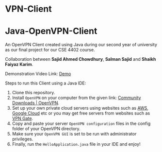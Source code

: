 # VPN-Client
# Java-OpenVPN-Client

An OpenVPN Client created using Java during our second year of university as our final project for our CSE 4402 course.

Collaboration between **Sajid Ahmed Chowdhury**, **Salman Sajid** and **Shaikh Faiyaz Karim**.

Demonstration Video Link: [Demo](https://l.facebook.com/l.php?u=https%3A%2F%2Fdrive.google.com%2Ffile%2Fd%2F164UUGc7PSd9-i2HNgUcYxvV5Bjch_ELN%2Fview%3Fusp%3Dsharing%26fbclid%3DIwAR1knolwcIeXVG8UvUvT85nchW3XrwOw3yj9iS-Y3h__kXp1-V-Rp1NEbRc&h=AT0AIMjMu_stlT5-g8x_ZzctNEOT_l1WWO_kK8KtQ_LWl4S-AEjo33o8BHlT5oKsooy25TjNjYrpIJ4lxpD27A5X4mrdr0y2oWd_u1SpPHOKqiibGRUWPVYVpZ3gj_Q5VoGP6A)

Steps to run this Client using a Java IDE: 
1. Clone this repository.
2. Install `OpenVPN` on your computer from the given link: [Community Downloads | OpenVPN](https://openvpn.net/community-downloads/).
3. Set up your own private cloud servers using websites such as [AWS](https://aws.amazon.com/free/?trk=acf560a9-b654-4d6f-8de4-b78320a9711f&sc_channel=ps&sc_campaign=acquisition&sc_medium=ACQ-P|PS-GO|Brand|Desktop|SU|Core-Main|Core|BD|EN|Text&s_kwcid=AL!4422!3!457516401268!e!!g!!aws&ef_id=EAIaIQobChMI0oD0-sug9wIVAZNmAh0JngbLEAAYASAAEgKqfPD_BwE:G:s&s_kwcid=AL!4422!3!457516401268!e!!g!!aws), [Google Cloud](https://cloud.google.com/gcp/?utm_source=google&utm_medium=cpc&utm_campaign=japac-AU-all-en-dr-bkws-all-all-trial-b-dr-1009882&utm_content=text-ad-none-none-DEV_c-CRE_505019683192-ADGP_Hybrid%20%7C%20BKWS%20-%20PHR%20%7C%20Txt%20~%20GCP%20~%20General_cloud%20-%20Keyword%20cloud%20google-KWID_43700065771633660-aud-1644542955988%3Akwd-15700998568&userloc_9069450-network_g&utm_term=KW_cloud%20google&gclid=EAIaIQobChMI8uD6i8yg9wIVJJNmAh0YsgobEAAYASAAEgJXE_D_BwE&gclsrc=aw.ds) etc or you may get free servers from websites such as [VPN Gate](https://www.vpngate.net/en/).
4. Copy and paste your server `OpenVPN configuration` files in the config folder of your OpenVPN directory.
5. Make sure your `OpenVPN GUI` is set to be run with administrator privileges.
6. Finally, run the `HelloApplication.java` file in your IDE and enjoy!
